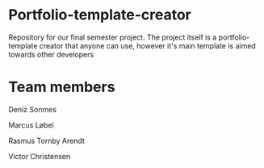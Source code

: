 # Portfolio-template-creator
Repository for our final semester project. The project itself is a portfolio-template creator that anyone can use, however it's main template is aimed towards other developers

# Team members
Deniz Sonmes




Marcus Løbel

Rasmus Tornby Arendt

Victor Christensen
